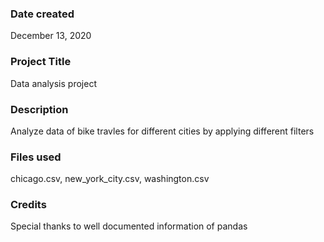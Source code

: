 ### Date created
December 13, 2020

### Project Title
Data analysis project 

### Description
Analyze data of bike travles for different cities by applying different filters

### Files used
chicago.csv, new_york_city.csv, washington.csv

### Credits
Special thanks to well documented information of pandas

